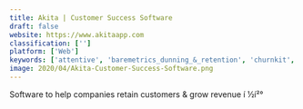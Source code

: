 ```yaml
---
title: Akita | Customer Success Software
draft: false 
website: https://www.akitaapp.com
classification: ['']
platform: ['Web']
keywords: ['attentive', 'baremetrics_dunning_&_retention', 'churnkit', 'churndown', 'codeply', 'gainsight', 'interakt', 'lookback_live', 'retain', 'retained', 'retainly', 'retention_science', 'salesmachine', 'satismeter', 'totango', 'useriq', 'vitally', 'delighted', 'sales-i']
image: 2020/04/Akita-Customer-Success-Software.png
---
```

Software to help companies retain customers & grow revenue í ½í²°